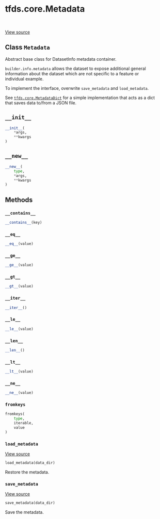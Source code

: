 <div itemscope itemtype="http://developers.google.com/ReferenceObject">
<meta itemprop="name" content="tfds.core.Metadata" />
<meta itemprop="path" content="Stable" />
<meta itemprop="property" content="__contains__"/>
<meta itemprop="property" content="__eq__"/>
<meta itemprop="property" content="__ge__"/>
<meta itemprop="property" content="__gt__"/>
<meta itemprop="property" content="__init__"/>
<meta itemprop="property" content="__iter__"/>
<meta itemprop="property" content="__le__"/>
<meta itemprop="property" content="__len__"/>
<meta itemprop="property" content="__lt__"/>
<meta itemprop="property" content="__ne__"/>
<meta itemprop="property" content="__new__"/>
<meta itemprop="property" content="fromkeys"/>
<meta itemprop="property" content="load_metadata"/>
<meta itemprop="property" content="save_metadata"/>
</div>

# tfds.core.Metadata

<!-- Insert buttons and diff -->

<table class="tfo-notebook-buttons tfo-api" align="left">
</table>

<a target="_blank" href="https://github.com/tensorflow/datasets/tree/master/tensorflow_datasets/core/dataset_info.py">View
source</a>

<!-- Equality marker -->
## Class `Metadata`

Abstract base class for DatasetInfo metadata container.

<!-- Placeholder for "Used in" -->

`builder.info.metadata` allows the dataset to expose additional general
information about the dataset which are not specific to a feature or individual
example.

To implement the interface, overwrite `save_metadata` and `load_metadata`.

See
<a href="../../tfds/core/MetadataDict.md"><code>tfds.core.MetadataDict</code></a>
for a simple implementation that acts as a dict that saves data to/from a JSON
file.

<h2 id="__init__"><code>__init__</code></h2>

```python
__init__(
    *args,
    **kwargs
)
```

<h2 id="__new__"><code>__new__</code></h2>

```python
__new__(
    type,
    *args,
    **kwargs
)
```

## Methods

<h3 id="__contains__"><code>__contains__</code></h3>

```python
__contains__(key)
```

<h3 id="__eq__"><code>__eq__</code></h3>

```python
__eq__(value)
```

<h3 id="__ge__"><code>__ge__</code></h3>

```python
__ge__(value)
```

<h3 id="__gt__"><code>__gt__</code></h3>

```python
__gt__(value)
```

<h3 id="__iter__"><code>__iter__</code></h3>

```python
__iter__()
```

<h3 id="__le__"><code>__le__</code></h3>

```python
__le__(value)
```

<h3 id="__len__"><code>__len__</code></h3>

```python
__len__()
```

<h3 id="__lt__"><code>__lt__</code></h3>

```python
__lt__(value)
```

<h3 id="__ne__"><code>__ne__</code></h3>

```python
__ne__(value)
```

<h3 id="fromkeys"><code>fromkeys</code></h3>

```python
fromkeys(
    type,
    iterable,
    value
)
```

<h3 id="load_metadata"><code>load_metadata</code></h3>

<a target="_blank" href="https://github.com/tensorflow/datasets/tree/master/tensorflow_datasets/core/dataset_info.py">View
source</a>

```python
load_metadata(data_dir)
```

Restore the metadata.

<h3 id="save_metadata"><code>save_metadata</code></h3>

<a target="_blank" href="https://github.com/tensorflow/datasets/tree/master/tensorflow_datasets/core/dataset_info.py">View
source</a>

```python
save_metadata(data_dir)
```

Save the metadata.
